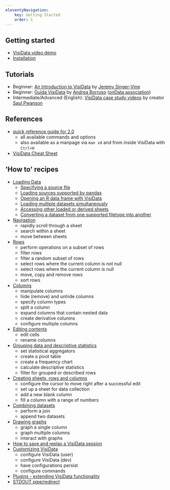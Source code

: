 ```yaml
---
eleventyNavigation:
    key: Getting Started
    order: 1
---
```


## Getting started

* [VisiData video demo](https://youtu.be/N1CBDTgGtOU)
* [Installation](/install)

## Tutorials

* Beginner: [An Introduction to VisiData](https://jsvine.github.io/intro-to-visidata/) by [Jeremy Singer-Vine](https://www.jsvine.com/)
* Beginner: [Guida VisiData](https://ondata.github.io/guidaVisiData/) by [Andrea Borruso](https://twitter.com/@aborruso) ([onData association](https://twitter.com/ondatait))
* Intermediate/Advanced (English): [VisiData case study videos](https://www.youtube.com/watch?v=yhunJc8Nu4g&list=PLxu7QdBkC7drrAGfYzatPGVHIpv4Et46W&index=4) by creator [Saul Pwanson](http://saul.pw)

## References

* [quick reference guide for 2.0](/docs/man)
    * all available commands and options
    * also available as a manpage via `man vd` and from inside VisiData with `Ctrl+H`
* [VisiData Cheat Sheet](https://jsvine.github.io/visidata-cheat-sheet/en/)

## 'How to' recipes

* [Loading Data](/docs/loading)
    * [Specifying a source file](/docs/loading#specifying-a-source-file)
    * [Loading sources supported by pandas](/docs/loading#loading-sources-supported-by-pandas)
    * [Opening an R data frame with VisiData](/docs/loading#opening-an-r-data-frame-with-visidata)
    * [Loading multiple datasets simultaneously](/docs/loading#loading-multiple-datasets-simultaneously)
    * [Accessing other loaded or derived sheets](/docs/loading#accessing-other-loaded-or-derived-sheets)
    * [Converting a dataset from one supported filetype into another](/docs/loading#convert)
* [Navigation](/docs/navigate)
    * rapidly scroll through a sheet
    * search within a sheet
    * move between sheets
* [Rows](/docs/rows)
    * perform operations on a subset of rows
    * filter rows
    * filter a random subset of rows
    * select rows where the current column is not null
    * select rows where the current column is null
    * move, copy and remove rows
    * sort rows
* [Columns](/docs/columns)
    * manipulate columns
    * hide (remove) and unhide columns
    * specify column types
    * split a column
    * expand columns that contain nested data
    * create derivative columns
    * configure multiple columns
* [Editing contents](/docs/edit)
    * edit cells
    * rename columns
* [Grouping data and descriptive statistics](/docs/group)
    * set statistical aggregators
    * create a pivot table
    * create a frequency chart
    * calculate descriptive statistics
    * filter for grouped or described rows
* [Creating sheets, rows and columns](/docs/crud)
    * configure the cursor to move right after a successful edit
    * set up a sheet for data collection
    * add a new blank column
    * fill a column with a range of numbers
* [Combining datasets](/docs/join)
    * perform a join
    * append two datasets
* [Drawing graphs](/docs/graph)
    * graph a single column
    * graph multiple columns
    * interact with graphs
* [How to save and replay a VisiData session](/docs/save-restore)
* [Customizing VisiData](/docs/customize)
    * configure VisiData (user)
    * configure VisiData (dev)
    * have configurations persist
    * configure commands
* [Plugins - extending VisiData functionality](/docs/api/plugins)
* [STDOUT pipe/redirect](/docs/pipes)
